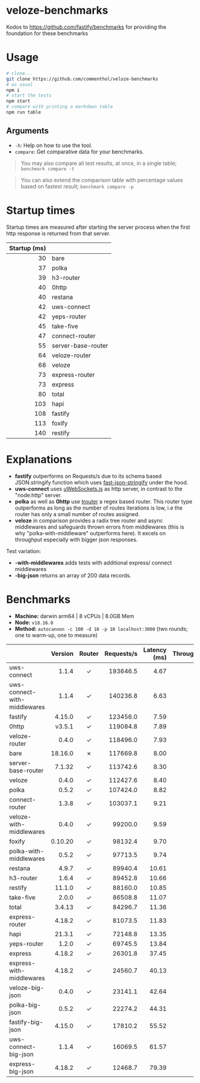 # veloze-benchmarks

Kodos to https://github.com/fastify/benchmarks for providing the foundation for these benchmarks

# Usage

```sh
# clone...
git clone https://github.com/commenthol/veloze-benchmarks
# as usual
npm i
# start the tests
npm start
# compare with printing a markdown table
npm run table
```

## Arguments

- `-h`: Help on how to use the tool.
- `compare`: Get comparative data for your benchmarks.

> You may also compare all test results, at once, in a single table; `benchmark compare -t`

> You can also extend the comparison table with percentage values based on fastest result; `benchmark compare -p`

# Startup times

Startup times are measured after starting the server process when the first http
response is returned from that server.

| Startup (ms) |                    |
| -----------: | ------------------ |
|           30 | bare               |
|           37 | polka              |
|           39 | h3-router          |
|           40 | 0http              |
|           40 | restana            |
|           42 | uws-connect        |
|           42 | yeps-router        |
|           45 | take-five          |
|           47 | connect-router     |
|           55 | server-base-router |
|           64 | veloze-router      |
|           68 | veloze             |
|           73 | express-router     |
|           73 | express            |
|           80 | total              |
|          103 | hapi               |
|          108 | fastify            |
|          113 | foxify             |
|          140 | restify            |

# Explanations

- **fastify** outperforms on Requests/s due to its schema based JSON.stringify function which
  uses [fast-json-stringify](https://www.npmjs.com/package/fast-json-stringify)
  under the hood.
- **uws-connect** uses [uWebSockets.js](https://github.com/uNetworking/uWebSockets.js) as http server, in contrast to the "node:http" server.
- **polka** as well as **0http** use
  [trouter](https://www.npmjs.com/package/trouter) a regex based router. This
  router type outperforms as long as the number of routes iterations is low, i.e
  the router has only a small number of routes assigned.
- **veloze** in comparison provides a radix tree router and async middlewares
  and safeguards thrown errors from middlewares (this is why
  "polka-with-middleware" outperforms here). It excels on throughput especially
  with bigger json responses.

Test variation:

- **-with-middlewares** adds tests with additional express/ connect middlewares
- **-big-json** returns an array of 200 data records.

# Benchmarks

* __Machine:__ darwin arm64 | 8 vCPUs | 8.0GB Mem
* __Node:__ `v18.16.0`
* __Method:__ `autocannon -c 100 -d 10 -p 10 localhost:3000` (two rounds; one to warm-up, one to measure)

|                              | Version | Router | Requests/s | Latency (ms) | Throughput/Mb |
| :--------------------------- | ------: | :----: | ---------: | -----------: | ------------: |
| uws-connect                  |   1.1.4 |   ✓    |   193646.5 |         4.67 |         25.85 |
| uws-connect-with-middlewares |   1.1.4 |   ✓    |   140236.8 |         6.63 |         42.13 |
| fastify                      |  4.15.0 |   ✓    |   123456.0 |         7.59 |         22.13 |
| 0http                        |  v3.5.1 |   ✓    |   119084.8 |         7.89 |         21.24 |
| veloze-router                |   0.4.0 |   ✓    |   118496.0 |         7.93 |         21.13 |
| bare                         | 18.16.0 |   ✗    |   117669.8 |         8.00 |         20.98 |
| server-base-router           |  7.1.32 |   ✓    |   113742.6 |         8.30 |         20.28 |
| veloze                       |   0.4.0 |   ✓    |   112427.6 |         8.40 |         20.05 |
| polka                        |   0.5.2 |   ✓    |   107424.0 |         8.82 |         19.16 |
| connect-router               |   1.3.8 |   ✓    |   103037.1 |         9.21 |         18.37 |
| veloze-with-middlewares      |   0.4.0 |   ✓    |    99200.0 |         9.59 |         34.24 |
| foxify                       | 0.10.20 |   ✓    |    98132.4 |         9.70 |         16.10 |
| polka-with-middlewares       |   0.5.2 |   ✓    |    97713.5 |         9.74 |         33.73 |
| restana                      |   4.9.7 |   ✓    |    89940.4 |        10.61 |         16.04 |
| h3-router                    |   1.6.4 |   ✓    |    89452.8 |        10.66 |         14.67 |
| restify                      |  11.1.0 |   ✓    |    88160.0 |        10.85 |         15.89 |
| take-five                    |   2.0.0 |   ✓    |    86508.8 |        11.07 |         31.11 |
| total                        |  3.4.13 |   ✓    |    84296.7 |        11.36 |         25.81 |
| express-router               |  4.18.2 |   ✓    |    81073.5 |        11.83 |         14.46 |
| hapi                         |  21.3.1 |   ✓    |    72148.8 |        13.35 |         16.10 |
| yeps-router                  |   1.2.0 |   ✓    |    69745.5 |        13.84 |         12.44 |
| express                      |  4.18.2 |   ✓    |    26301.8 |        37.45 |          4.69 |
| express-with-middlewares     |  4.18.2 |   ✓    |    24560.7 |        40.13 |          8.48 |
| veloze-big-json              |   0.4.0 |   ✓    |    23141.1 |        42.64 |        275.03 |
| polka-big-json               |   0.5.2 |   ✓    |    22274.2 |        44.31 |        264.74 |
| fastify-big-json             |  4.15.0 |   ✓    |    17810.2 |        55.52 |        211.68 |
| uws-connect-big-json         |   1.1.4 |   ✓    |    16069.5 |        61.57 |        190.27 |
| express-big-json             |  4.18.2 |   ✓    |    12468.7 |        79.39 |        148.19 |

